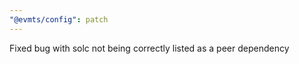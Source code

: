 ```yaml
---
"@evmts/config": patch
---
```


Fixed bug with solc not being correctly listed as a peer dependency
